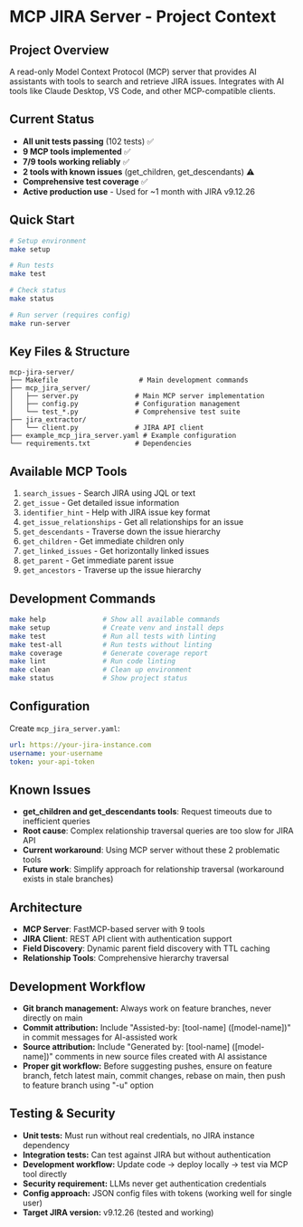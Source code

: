 # MCP JIRA Server - Project Context

## Project Overview
A read-only Model Context Protocol (MCP) server that provides AI assistants with tools to search and retrieve JIRA issues. Integrates with AI tools like Claude Desktop, VS Code, and other MCP-compatible clients.

## Current Status
- **All unit tests passing** (102 tests) ✅
- **9 MCP tools implemented** ✅
- **7/9 tools working reliably** ✅
- **2 tools with known issues** (get_children, get_descendants) ⚠️
- **Comprehensive test coverage** ✅
- **Active production use** - Used for ~1 month with JIRA v9.12.26

## Quick Start
```bash
# Setup environment
make setup

# Run tests
make test

# Check status
make status

# Run server (requires config)
make run-server
```

## Key Files & Structure
```
mcp-jira-server/
├── Makefile                    # Main development commands
├── mcp_jira_server/
│   ├── server.py              # Main MCP server implementation
│   ├── config.py              # Configuration management
│   └── test_*.py              # Comprehensive test suite
├── jira_extractor/
│   └── client.py              # JIRA API client
├── example_mcp_jira_server.yaml # Example configuration
└── requirements.txt           # Dependencies
```

## Available MCP Tools
1. `search_issues` - Search JIRA using JQL or text
2. `get_issue` - Get detailed issue information
3. `identifier_hint` - Help with JIRA issue key format
4. `get_issue_relationships` - Get all relationships for an issue
5. `get_descendants` - Traverse down the issue hierarchy
6. `get_children` - Get immediate children only
7. `get_linked_issues` - Get horizontally linked issues
8. `get_parent` - Get immediate parent issue
9. `get_ancestors` - Traverse up the issue hierarchy

## Development Commands
```bash
make help              # Show all available commands
make setup             # Create venv and install deps
make test              # Run all tests with linting
make test-all          # Run tests without linting
make coverage          # Generate coverage report
make lint              # Run code linting
make clean             # Clean up environment
make status            # Show project status
```

## Configuration
Create `mcp_jira_server.yaml`:
```yaml
url: https://your-jira-instance.com
username: your-username
token: your-api-token
```

## Known Issues
- **get_children and get_descendants tools**: Request timeouts due to inefficient queries
- **Root cause**: Complex relationship traversal queries are too slow for JIRA API
- **Current workaround**: Using MCP server without these 2 problematic tools
- **Future work**: Simplify approach for relationship traversal (workaround exists in stale branches)

## Architecture
- **MCP Server**: FastMCP-based server with 9 tools
- **JIRA Client**: REST API client with authentication support
- **Field Discovery**: Dynamic parent field discovery with TTL caching
- **Relationship Tools**: Comprehensive hierarchy traversal

## Development Workflow
- **Git branch management:** Always work on feature branches, never directly on main
- **Commit attribution:** Include "Assisted-by: [tool-name] ([model-name])" in commit messages for AI-assisted work
- **Source attribution:** Include "Generated by: [tool-name] ([model-name])" comments in new source files created with AI assistance
- **Proper git workflow:** Before suggesting pushes, ensure on feature branch, fetch latest main, commit changes, rebase on main, then push to feature branch using "-u" option

## Testing & Security
- **Unit tests:** Must run without real credentials, no JIRA instance dependency
- **Integration tests:** Can test against JIRA but without authentication
- **Development workflow:** Update code → deploy locally → test via MCP tool directly
- **Security requirement:** LLMs never get authentication credentials
- **Config approach:** JSON config files with tokens (working well for single user)
- **Target JIRA version:** v9.12.26 (tested and working)